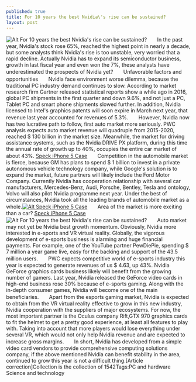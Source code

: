 ```yaml
---
published: true
title: For 10 years the best Nvidia\'s rise can be sustained?
layout: post
---
```

![Alt For 10 years the best Nvidia\'s rise can be sustained?](http://bestscreen.files.wordpress.com/2016/04/78405b73.jpeg)　　In the past year, Nvidia\'s stock rose 65%, reached the highest point in nearly a decade, but some analysts think Nvidia\'s rise is too unstable, very worried that a rapid decline. Actually Nvidia has to expand its semiconductor business, growth in last fiscal year and even won the 7%, these analysts have underestimated the prospects of Nvidia yet?　　Unfavorable factors and opportunities　　Nvidia face environment worse dilemma, because the traditional PC industry demand continues to slow. According to market research firm Gartner released statistical reports show a while ago in 2016, global PC shipments in the first quarter and down 9.6%, and not just a PC, Tablet PC and smart phone shipments slowed further. In addition, Nvidia licensed to Intel\'s graphics patents will soon expire in March next year, that revenue last year accounted for revenues of 5.3%.　　However, Nvidia now has two lucrative path to follow, first auto market more seriously. PWC analysis expects auto market revenue will quadruple from 2015-2020, reached $ 130 billion in the market size. Meanwhile, the market for driving assistance systems, such as the Nvidia DRIVE PX platform, during this time the annual rate of growth up to 40%, occupies the entire car market of about 43%. [Speck iPhone 5 Case](http://toryburch8.blogspot.com/2016/03/virtual-reality-we-re-not-xx-black.html)　　Competition in the automobile market is fierce, because GM has plans to spend $ 1 billion to invest in a private autonomous vehicle technology company, while Google\'s solution is to expand the market, future partners will likely include the Ford Motor Company. Currently Nvidia has cooperation relationship with several car manufacturers, Mercedes-Benz, Audi, Porsche, Bentley, Tesla and ontology, Volvo will also pilot Nvidia programme next year. Under the best of circumstances, Nvidia took all the leading brands of automobile market as a whole.[![Alt Speck iPhone 5 Case](http://www.nodcase.com/images/large/apple_case/speck_candyshell_ip850_lrg.jpg)](http://www.nodcase.com/speck-candyshell-case-for-iphone-5-plug-card-black-p-2036.html)　　Area of the market is more exciting than a car? [Speck iPhone 5 Case](http://www.nodcase.com/speck-candyshell-case-for-iphone-5-plug-card-black-p-2036.html)![Alt For 10 years the best Nvidia\'s rise can be sustained?](http://bestscreen.files.wordpress.com/2016/04/783718e1.jpeg)　　Auto market may not yet be Nvidia best growth momentum. Obviously, Nvidia more interested in e-sports and VR virtual reality. Globally, the vigorous development of e-sports business is alarming and huge financial payments. For example, one of the YouTube partner PewDiePie, spending $ 7 million a year game live, easy for the backing and support of the 43.5 million users.　　PWC expects competitive world of e-sports industry this year is expected to generate revenues of us $ 4.63, up 43%. Nvidia GeForce graphics cards business likely will benefit from the growing number of gamers. Last year, Nvidia released the GeForce video cards in high-end business rose 30% because of e-sports gaming. Along with the in-depth consumer games, Nvidia will become one of the main beneficiaries.　　Apart from the esports gaming market, Nvidia is expected to obtain from the VR virtual reality effective to grow in this new industry, Nvidia cooperation with the suppliers of major ecosystems. For now, the most important partner is the Oculus company Rift,GTX 970 graphics cards to fit the helmet to get a pretty good experience, at least all features to play with. Taking into account that more players would lose everything under several VR, which would not only help Nvidia revenue and are expected to increase gross margins.　　In short, Nvidia has developed from a simple video card vendors to provide comprehensive computing solutions company, if the above mentioned Nvidia can benefit stability in the area, continued to grow this year is not a difficult thing.[Article correction]Collection is the collection of 1542Tags:PC and hardware Science and technology